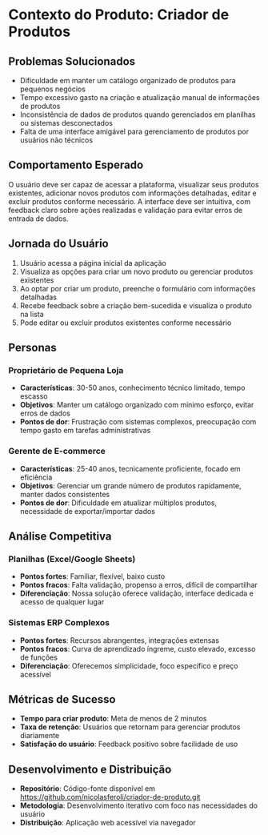 # Contexto do Produto: Criador de Produtos

## Problemas Solucionados
- Dificuldade em manter um catálogo organizado de produtos para pequenos negócios
- Tempo excessivo gasto na criação e atualização manual de informações de produtos
- Inconsistência de dados de produtos quando gerenciados em planilhas ou sistemas desconectados
- Falta de uma interface amigável para gerenciamento de produtos por usuários não técnicos

## Comportamento Esperado
O usuário deve ser capaz de acessar a plataforma, visualizar seus produtos existentes, adicionar novos produtos com informações detalhadas, editar e excluir produtos conforme necessário. A interface deve ser intuitiva, com feedback claro sobre ações realizadas e validação para evitar erros de entrada de dados.

## Jornada do Usuário
1. Usuário acessa a página inicial da aplicação
2. Visualiza as opções para criar um novo produto ou gerenciar produtos existentes
3. Ao optar por criar um produto, preenche o formulário com informações detalhadas
4. Recebe feedback sobre a criação bem-sucedida e visualiza o produto na lista
5. Pode editar ou excluir produtos existentes conforme necessário

## Personas
### Proprietário de Pequena Loja
- **Características**: 30-50 anos, conhecimento técnico limitado, tempo escasso
- **Objetivos**: Manter um catálogo organizado com mínimo esforço, evitar erros de dados
- **Pontos de dor**: Frustração com sistemas complexos, preocupação com tempo gasto em tarefas administrativas

### Gerente de E-commerce
- **Características**: 25-40 anos, tecnicamente proficiente, focado em eficiência
- **Objetivos**: Gerenciar um grande número de produtos rapidamente, manter dados consistentes
- **Pontos de dor**: Dificuldade em atualizar múltiplos produtos, necessidade de exportar/importar dados

## Análise Competitiva
### Planilhas (Excel/Google Sheets)
- **Pontos fortes**: Familiar, flexível, baixo custo
- **Pontos fracos**: Falta validação, propenso a erros, difícil de compartilhar
- **Diferenciação**: Nossa solução oferece validação, interface dedicada e acesso de qualquer lugar

### Sistemas ERP Complexos
- **Pontos fortes**: Recursos abrangentes, integrações extensas
- **Pontos fracos**: Curva de aprendizado íngreme, custo elevado, excesso de funções
- **Diferenciação**: Oferecemos simplicidade, foco específico e preço acessível

## Métricas de Sucesso
- **Tempo para criar produto**: Meta de menos de 2 minutos
- **Taxa de retenção**: Usuários que retornam para gerenciar produtos diariamente
- **Satisfação do usuário**: Feedback positivo sobre facilidade de uso

## Desenvolvimento e Distribuição
- **Repositório**: Código-fonte disponível em https://github.com/nicolasferoli/criador-de-produto.git
- **Metodologia**: Desenvolvimento iterativo com foco nas necessidades do usuário
- **Distribuição**: Aplicação web acessível via navegador
